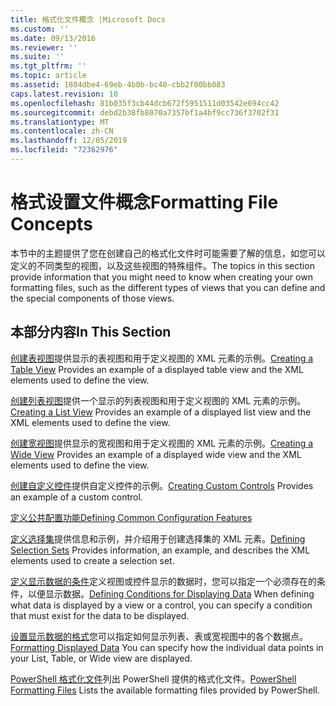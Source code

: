 ```yaml
---
title: 格式化文件概念 |Microsoft Docs
ms.custom: ''
ms.date: 09/13/2016
ms.reviewer: ''
ms.suite: ''
ms.tgt_pltfrm: ''
ms.topic: article
ms.assetid: 1804dbe4-69eb-4b0b-bc40-cbb2f00bb083
caps.latest.revision: 10
ms.openlocfilehash: 81b035f3cb44dcb672f5951511d03542e694cc42
ms.sourcegitcommit: debd2b38fb8070a7357bf1a4bf9cc736f3702f31
ms.translationtype: MT
ms.contentlocale: zh-CN
ms.lasthandoff: 12/05/2019
ms.locfileid: "72362976"
---
```

# <a name="formatting-file-concepts"></a><span data-ttu-id="c60e1-102">格式设置文件概念</span><span class="sxs-lookup"><span data-stu-id="c60e1-102">Formatting File Concepts</span></span>

<span data-ttu-id="c60e1-103">本节中的主题提供了您在创建自己的格式化文件时可能需要了解的信息，如您可以定义的不同类型的视图，以及这些视图的特殊组件。</span><span class="sxs-lookup"><span data-stu-id="c60e1-103">The topics in this section provide information that you might need to know when creating your own formatting files, such as the different types of views that you can define and the special components of those views.</span></span>

## <a name="in-this-section"></a><span data-ttu-id="c60e1-104">本部分内容</span><span class="sxs-lookup"><span data-stu-id="c60e1-104">In This Section</span></span>

<span data-ttu-id="c60e1-105">[创建表视图](./creating-a-table-view.md)提供显示的表视图和用于定义视图的 XML 元素的示例。</span><span class="sxs-lookup"><span data-stu-id="c60e1-105">[Creating a Table View](./creating-a-table-view.md) Provides an example of a displayed table view and the XML elements used to define the view.</span></span>

<span data-ttu-id="c60e1-106">[创建列表视图](./creating-a-list-view.md)提供一个显示的列表视图和用于定义视图的 XML 元素的示例。</span><span class="sxs-lookup"><span data-stu-id="c60e1-106">[Creating a List View](./creating-a-list-view.md) Provides an example of a displayed list view and the XML elements used to define the view.</span></span>

<span data-ttu-id="c60e1-107">[创建宽视图](./creating-a-wide-view.md)提供显示的宽视图和用于定义视图的 XML 元素的示例。</span><span class="sxs-lookup"><span data-stu-id="c60e1-107">[Creating a Wide View](./creating-a-wide-view.md) Provides an example of a displayed wide view and the XML elements used to define the view.</span></span>

<span data-ttu-id="c60e1-108">[创建自定义控件](./creating-custom-controls.md)提供自定义控件的示例。</span><span class="sxs-lookup"><span data-stu-id="c60e1-108">[Creating Custom Controls](./creating-custom-controls.md) Provides an example of a custom control.</span></span>

[<span data-ttu-id="c60e1-109">定义公共配置功能</span><span class="sxs-lookup"><span data-stu-id="c60e1-109">Defining Common Configuration Features</span></span>](./defining-common-configuration-features.md)

<span data-ttu-id="c60e1-110">[定义选择集](./defining-selection-sets.md)提供信息和示例，并介绍用于创建选择集的 XML 元素。</span><span class="sxs-lookup"><span data-stu-id="c60e1-110">[Defining Selection Sets](./defining-selection-sets.md) Provides information, an example, and describes the XML elements used to create a selection set.</span></span>

<span data-ttu-id="c60e1-111">[定义显示数据的条件](./defining-conditions-for-displaying-data.md)定义视图或控件显示的数据时，您可以指定一个必须存在的条件，以便显示数据。</span><span class="sxs-lookup"><span data-stu-id="c60e1-111">[Defining Conditions for Displaying Data](./defining-conditions-for-displaying-data.md) When defining what data is displayed by a view or a control, you can specify a condition that must exist for the data to be displayed.</span></span>

<span data-ttu-id="c60e1-112">[设置显示数据的格式](./formatting-displayed-data.md)您可以指定如何显示列表、表或宽视图中的各个数据点。</span><span class="sxs-lookup"><span data-stu-id="c60e1-112">[Formatting Displayed Data](./formatting-displayed-data.md) You can specify how the individual data points in your List, Table, or Wide view are displayed.</span></span>

<span data-ttu-id="c60e1-113">[PowerShell 格式化文件](./powershell-formatting-files.md)列出 PowerShell 提供的格式化文件。</span><span class="sxs-lookup"><span data-stu-id="c60e1-113">[PowerShell Formatting Files](./powershell-formatting-files.md) Lists the available formatting files provided by PowerShell.</span></span>
